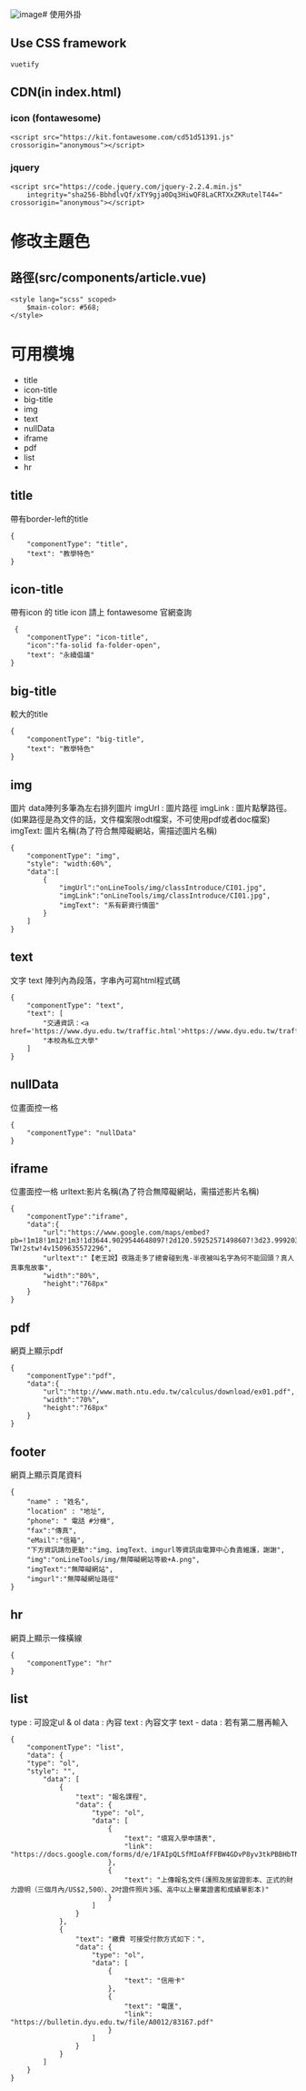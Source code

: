 ![image](https://github.com/Elisa16210/component-web/assets/126762287/31f5e088-0e38-42d0-98da-1b126305ab9b)# 使用外掛
## Use CSS framework  
```
vuetify
```
## CDN(in index.html)
### icon (fontawesome)
```
<script src="https://kit.fontawesome.com/cd51d51391.js" crossorigin="anonymous"></script>
```
### jquery
```
<script src="https://code.jquery.com/jquery-2.2.4.min.js"
    integrity="sha256-BbhdlvQf/xTY9gja0Dq3HiwQF8LaCRTXxZKRutelT44=" crossorigin="anonymous"></script>
```

# 修改主題色
## 路徑(src/components/article.vue)
```
<style lang="scss" scoped>
    $main-color: #568;
</style>
```
# 可用模塊
- title
- icon-title
- big-title
- img
- text
- nullData
- iframe
- pdf
- list
- hr

## title
帶有border-left的title
```
{
    "componentType": "title",
    "text": "教學特色"
}

```
## icon-title
帶有icon 的 title
icon 請上 fontawesome 官網查詢
```
 {
    "componentType": "icon-title",
    "icon":"fa-solid fa-folder-open",
    "text": "永續倡議"
}
```
## big-title
較大的title
```
{
    "componentType": "big-title",
    "text": "教學特色"
}

```
## img
圖片
data陣列多筆為左右排列圖片
imgUrl : 圖片路徑
imgLink : 圖片點擊路徑。(如果路徑是為文件的話，文件檔案限odt檔案，不可使用pdf或者doc檔案)
imgText: 圖片名稱(為了符合無障礙網站，需描述圖片名稱)
```
{
    "componentType": "img",
    "style": "width:60%",
    "data":[
        {
            "imgUrl":"onLineTools/img/classIntroduce/CI01.jpg",
            "imgLink":"onLineTools/img/classIntroduce/CI01.jpg",
            "imgText": "系有薪資行情圖"
        }
    ]
}
```
## text
文字
text 陣列內為段落，字串內可寫html程式碼
```
{
    "componentType": "text",
    "text": [
        "交通資訊：<a href='https://www.dyu.edu.tw/traffic.html'>https://www.dyu.edu.tw/traffic.html</a>",
        "本校為私立大學"
    ]
}
```
## nullData
位畫面控一格
```
{
    "componentType": "nullData"
}

```
## iframe
位畫面控一格
urltext:影片名稱(為了符合無障礙網站，需描述影片名稱)
```
{
    "componentType":"iframe",
    "data":{
        "url":"https://www.google.com/maps/embed?pb=!1m18!1m12!1m3!1d3644.9029544648097!2d120.59252571498607!3d23.999203784467365!2m3!1f0!2f0!3f0!3m2!1i1024!2i768!4f13.1!3m3!1m2!1s0x34693768664f3ccb%3A0xe8c679292eeb5326!2zNTE15b2w5YyW57ij5aSn5p2R6YSJ5a245bqc6LevMTY46Jmf!5e0!3m2!1szh-TW!2stw!4v1509635572296",
        "urltext":"【老王說】夜路走多了總會碰到鬼-半夜被叫名字為何不能回頭？真人真事鬼故事",
        "width":"80%",
        "height":"768px"
    }
}
```
## pdf
網頁上顯示pdf
```
{
    "componentType":"pdf",
    "data":{
        "url":"http://www.math.ntu.edu.tw/calculus/download/ex01.pdf",
        "width":"70%",
        "height":"768px"
    }
}

```
## footer
網頁上顯示頁尾資料
```
{
    "name" : "姓名",
    "location" : "地址",
    "phone": " 電話 #分機",
    "fax":"傳真",
    "eMail":"信箱",
    "下方資訊請勿更動":"img、imgText、imgurl等資訊由電算中心負責維護，謝謝",
    "img":"onLineTools/img/無障礙網站等級+A.png",
    "imgText":"無障礙網站",
    "imgurl":"無障礙網址路徑"
}
```
## hr
網頁上顯示一條橫線
```
{
    "componentType": "hr"
}
```
## list
type : 可設定ul & ol
data : 內容
text : 內容文字
text - data : 若有第二層再輸入
```
{
    "componentType": "list",
    "data": {
    "type": "ol",
    "style": "",
        "data": [
            {
                "text": "報名課程",
                "data": {
                    "type": "ol",
                    "data": [
                        {
                            "text": "填寫入學申請表",
                            "link": "https://docs.google.com/forms/d/e/1FAIpQLSfMIoAfFFBW4GDvP8yv3tkPBBHbTNFT7je5_XGQM8s9EZhfEg/viewform"
                        },
                        {
                            "text": "上傳報名文件(護照及居留證影本、正式的財力證明（三個月內/US$2,500）、2吋證件照片3張、高中以上畢業證書和成績單影本)"
                        }
                    ]
                }
            },
            {
                "text": "繳費 可接受付款方式如下：",
                "data": {
                    "type": "ol",
                    "data": [
                        {
                            "text": "信用卡"
                        },
                        {
                            "text": "電匯",
                            "link": "https://bulletin.dyu.edu.tw/file/A0012/83167.pdf"
                        }
                    ]
                }
            }
        ]
    }
}

```
